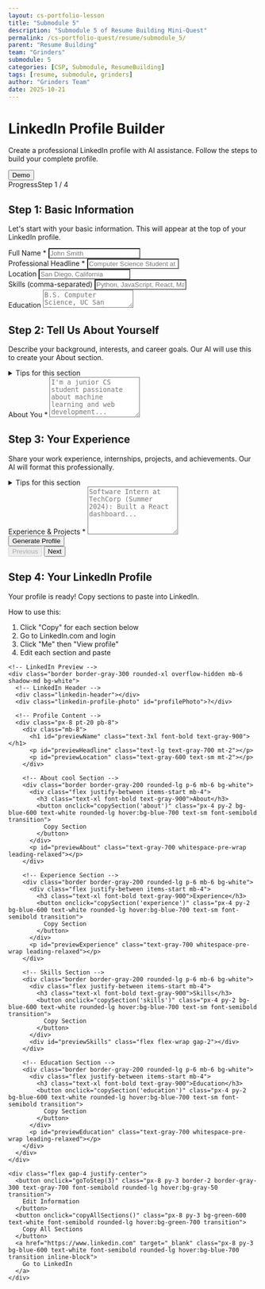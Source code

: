 ```yaml
---
layout: cs-portfolio-lesson
title: "Submodule 5"
description: "Submodule 5 of Resume Building Mini-Quest"
permalink: /cs-portfolio-quest/resume/submodule_5/
parent: "Resume Building"
team: "Grinders"
submodule: 5
categories: [CSP, Submodule, ResumeBuilding]
tags: [resume, submodule, grinders]
author: "Grinders Team"
date: 2025-10-21
---
```


<link href="https://cdn.jsdelivr.net/npm/tailwindcss@2.2.19/dist/tailwind.min.css" rel="stylesheet">

<style>
  
  .linkedin-header {
    background: linear-gradient(135deg, #0077b5 0%, #00a0dc 100%);
    height: 120px;
    position: relative;
  }
  
  .linkedin-profile-photo {
    width: 120px;
    height: 120px;
    border-radius: 50%;
    background: #f3f4f6;
    border: 4px solid white;
    position: absolute;
    bottom: -60px;
    left: 24px;
    display: flex;
    align-items: center;
    justify-content: center;
    font-size: 2.5em;
    color: #0077b5;
    font-weight: bold;
    box-shadow: 0 2px 8px rgba(0,0,0,0.1);
  }
  
  .skill-badge {
    display: inline-block;
    background: #dbeafe;
    color: #1e40af;
    padding: 6px 14px;
    border-radius: 16px;
    font-size: 0.875rem;
    margin: 4px;
    font-weight: 500;
  }
  
  .loading {
    display: inline-block;
    width: 16px;
    height: 16px;
    border: 3px solid #e5e7eb;
    border-top-color: #3b82f6;
    border-radius: 50%;
    animation: spin 0.8s linear infinite;
  }
  
  @keyframes spin {
    to { transform: rotate(360deg); }
  }
  
  /* Ensure cool beenz inputs have light backgrounds */
  input, textarea {
    background-color: white !important;
    color: #1f2937 !important;
  }
  
  input:focus, textarea:focus {
    background-color: white !important;
    border-color: #3b82f6 !important;
    outline: none !important;
    box-shadow: 0 0 0 3px rgba(59, 130, 246, 0.1) !important;
  }
</style>

<div class="max-w-3xl mx-auto p-4">
  <div class="flex justify-between items-start mb-2">
    <div class="flex-1">
      <h1 class="text-2xl font-bold mb-2">LinkedIn Profile Builder</h1>
      <p class="text-gray-600 mb-4">Create a professional LinkedIn profile with AI assistance. Follow the steps to build your complete profile.</p>
    </div>
    <button onclick="fillDummyData()" class="px-3 py-1 bg-purple-600 text-white text-sm rounded hover:bg-purple-700">
      Demo
    </button>
  </div>

  <!-- Progress -->
  <div class="border rounded p-3 mb-4">
    <div class="flex justify-between text-sm">
      <span>Progress</span><span id="progressLabel">Step 1 / 4</span>
    </div>
    <div class="w-full bg-gray-200 rounded h-2 mt-2">
      <div id="progressBar" class="bg-blue-600 h-2 rounded" style="width:25%"></div>
    </div>
  </div>

  <!-- Step 1: Basic Information -->
  <section id="step1" data-step="0" class="space-y-3">
    <h2 class="text-xl font-semibold">Step 1: Basic Information</h2>
    <p class="text-gray-600">Let's start with your basic information. This will appear at the top of your LinkedIn profile.</p>
    <div>
      <label class="block text-sm font-medium">Full Name *</label>
      <input id="fullName" class="w-full border rounded px-3 py-2" placeholder="John Smith">
    </div>
    <div>
      <label class="block text-sm font-medium">Professional Headline *</label>
      <input id="headline" class="w-full border rounded px-3 py-2" placeholder="Computer Science Student at UC San Diego">
    </div>
    <div>
      <label class="block text-sm font-medium">Location</label>
      <input id="location" class="w-full border rounded px-3 py-2" placeholder="San Diego, California">
    </div>
    <div>
      <label class="block text-sm font-medium">Skills (comma-separated)</label>
      <input id="skills" class="w-full border rounded px-3 py-2" placeholder="Python, JavaScript, React, Machine Learning">
    </div>
    <div>
      <label class="block text-sm font-medium">Education</label>
      <textarea id="education" rows="2" class="w-full border rounded px-3 py-2" placeholder="B.S. Computer Science, UC San Diego, Expected 2026"></textarea>
    </div>
  </section>

  <!-- Step 2: About Section -->
  <section id="step2" data-step="1" class="space-y-3 hidden">
    <h2 class="text-xl font-semibold">Step 2: Tell Us About Yourself</h2>
    <p class="text-gray-600">Describe your background, interests, and career goals. Our AI will use this to create your About section.</p>
    <details class="border rounded p-3">
      <summary class="font-medium cursor-pointer">Tips for this section</summary>
      <p class="text-sm mt-2">Include what you're studying, what you're passionate about, key projects you've worked on, and what you're looking for (internships, job opportunities, networking).</p>
    </details>
    <div>
      <label class="block text-sm font-medium">About You *</label>
      <textarea id="aboutPrompt" rows="5" class="w-full border rounded px-3 py-2" placeholder="I'm a junior CS student passionate about machine learning and web development..."></textarea>
    </div>
  </section>

  <!-- Step 3: Experience -->
  <section id="step3" data-step="2" class="space-y-3 hidden">
    <h2 class="text-xl font-semibold">Step 3: Your Experience</h2>
    <p class="text-gray-600">Share your work experience, internships, projects, and achievements. Our AI will format this professionally.</p>
    <details class="border rounded p-3">
      <summary class="font-medium cursor-pointer">Tips for this section</summary>
      <p class="text-sm mt-2">Include job titles, company names, dates, and what you accomplished. Use action verbs like "developed," "led," "built." Mention technologies and results.</p>
    </details>
    <div>
      <label class="block text-sm font-medium">Experience & Projects *</label>
      <textarea id="experiencePrompt" rows="6" class="w-full border rounded px-3 py-2" placeholder="Software Intern at TechCorp (Summer 2024): Built a React dashboard..."></textarea>
    </div>
    <button onclick="generateProfile()" id="generateBtn" class="px-3 py-2 border rounded">
      <span id="generateIcon">Generate Profile</span>
    </button>
    <div id="statusMessage" class="mt-3 p-3 rounded hidden"></div>
  </section>

  <!-- Nav -->
  <div class="flex justify-between mt-4">
    <button id="prevBtn" class="px-3 py-2 border rounded" onclick="prevStep()" disabled>Previous</button>
    <button id="nextBtn" class="px-3 py-2 border rounded" onclick="nextStep()">Next</button>
  </div>

  <!-- Step 4: Review -->
  <section id="step4" data-step="3" class="space-y-3 hidden">
    <h2 class="text-xl font-semibold">Step 4: Your LinkedIn Profile</h2>
    <p class="text-gray-600">Your profile is ready! Copy sections to paste into LinkedIn.</p>
    <div class="border rounded p-3">
      <div class="font-medium mb-2">How to use this:</div>
      <ol class="list-decimal ml-5 text-sm space-y-1">
        <li>Click "Copy" for each section below</li>
        <li>Go to LinkedIn.com and login</li>
        <li>Click "Me" then "View profile"</li>
        <li>Edit each section and paste</li>
      </ol>
    </div>

    <!-- LinkedIn Preview -->
    <div class="border border-gray-300 rounded-xl overflow-hidden mb-6 shadow-md bg-white">
      <!-- LinkedIn Header -->
      <div class="linkedin-header"></div>
      <div class="linkedin-profile-photo" id="profilePhoto">?</div>
      
      <!-- Profile Content -->
      <div class="px-8 pt-20 pb-8">
        <div class="mb-8">
          <h1 id="previewName" class="text-3xl font-bold text-gray-900"></h1>
          <p id="previewHeadline" class="text-lg text-gray-700 mt-2"></p>
          <p id="previewLocation" class="text-gray-600 text-sm mt-2"></p>
        </div>

        <!-- About cool Section -->
        <div class="border border-gray-200 rounded-lg p-6 mb-6 bg-white">
          <div class="flex justify-between items-start mb-4">
            <h3 class="text-xl font-bold text-gray-900">About</h3>
            <button onclick="copySection('about')" class="px-4 py-2 bg-blue-600 text-white rounded-lg hover:bg-blue-700 text-sm font-semibold transition">
              Copy Section
            </button>
          </div>
          <p id="previewAbout" class="text-gray-700 whitespace-pre-wrap leading-relaxed"></p>
        </div>

        <!-- Experience Section -->
        <div class="border border-gray-200 rounded-lg p-6 mb-6 bg-white">
          <div class="flex justify-between items-start mb-4">
            <h3 class="text-xl font-bold text-gray-900">Experience</h3>
            <button onclick="copySection('experience')" class="px-4 py-2 bg-blue-600 text-white rounded-lg hover:bg-blue-700 text-sm font-semibold transition">
              Copy Section
            </button>
          </div>
          <p id="previewExperience" class="text-gray-700 whitespace-pre-wrap leading-relaxed"></p>
        </div>

        <!-- Skills Section -->
        <div class="border border-gray-200 rounded-lg p-6 mb-6 bg-white">
          <div class="flex justify-between items-start mb-4">
            <h3 class="text-xl font-bold text-gray-900">Skills</h3>
            <button onclick="copySection('skills')" class="px-4 py-2 bg-blue-600 text-white rounded-lg hover:bg-blue-700 text-sm font-semibold transition">
              Copy Section
            </button>
          </div>
          <div id="previewSkills" class="flex flex-wrap gap-2"></div>
        </div>

        <!-- Education Section -->
        <div class="border border-gray-200 rounded-lg p-6 mb-6 bg-white">
          <div class="flex justify-between items-start mb-4">
            <h3 class="text-xl font-bold text-gray-900">Education</h3>
            <button onclick="copySection('education')" class="px-4 py-2 bg-blue-600 text-white rounded-lg hover:bg-blue-700 text-sm font-semibold transition">
              Copy Section
            </button>
          </div>
          <p id="previewEducation" class="text-gray-700 whitespace-pre-wrap leading-relaxed"></p>
        </div>
      </div>
    </div>

    <div class="flex gap-4 justify-center">
      <button onclick="goToStep(3)" class="px-8 py-3 border-2 border-gray-300 text-gray-700 font-semibold rounded-lg hover:bg-gray-50 transition">
        Edit Information
      </button>
      <button onclick="copyAllSections()" class="px-8 py-3 bg-green-600 text-white font-semibold rounded-lg hover:bg-green-700 transition">
        Copy All Sections
      </button>
      <a href="https://www.linkedin.com" target="_blank" class="px-8 py-3 bg-blue-600 text-white font-semibold rounded-lg hover:bg-blue-700 transition inline-block">
        Go to LinkedIn
      </a>
    </div>
  </div>
</div>

<script>
// Configuration
const API_KEY = 'AIzaSyACXPXKEgZ_9P6ikvDiFnNpDZe1cXUR3jY';
const API_URL = 'https://generativelanguage.googleapis.com/v1beta/models/gemini-2.5-flash:generateContent';
const STORAGE_KEY = 'linkedin_profile_v3';

let currentStep = 1;
let profileData = {
  about: '',
  experience: ''
};

// Initialize on load
window.addEventListener('DOMContentLoaded', () => {
  loadSavedData();
  updateStepIndicators();
});

// Auto-save on input
document.querySelectorAll('input, textarea').forEach(el => {
  el.addEventListener('input', saveToLocal);
});

// Fill with dummy data
function fillDummyData() {
  document.getElementById('fullName').value = 'Alex Johnson';
  document.getElementById('headline').value = 'Computer Science Student at UC San Diego | Aspiring Software Engineer';
  document.getElementById('location').value = 'San Diego, California';
  document.getElementById('skills').value = 'Python, JavaScript, React, Node.js, SQL, Git, Machine Learning';
  document.getElementById('aboutPrompt').value = 'I am a junior computer science student at UC San Diego with a passion for full-stack development and AI. I have built several projects including a React task manager and a Python ML model for housing price prediction. I love solving complex problems and building impactful applications. Seeking software engineering internships for Summer 2025.';
  document.getElementById('experiencePrompt').value = 'Software Engineering Intern at TechStart Inc (June 2024 - August 2024): Developed a customer analytics dashboard using React and Node.js that improved data visibility by 40%. Optimized database queries reducing load times by 25%.\n\nWeb Development TA at UC San Diego (Sept 2023 - Present): Assist 150+ students in learning HTML, CSS, JavaScript, and React. Created tutorial videos viewed 500+ times.\n\nPersonal Project - TaskFlow App: Built a full-stack task management app with authentication and real-time updates using WebSockets. Deployed on AWS with Docker.';
  document.getElementById('education').value = 'B.S. Computer Science, UC San Diego\nExpected Graduation: June 2026\nGPA: 3.7/4.0';
  saveToLocal();
  alert('Demo data loaded!');
}

// Navigation functions
function prevStep() {
  if (currentStep > 1) {
    goToStep(currentStep - 1);
  }
}

function nextStep() {
  if (currentStep === 1) {
    const fullName = document.getElementById('fullName').value.trim();
    const headline = document.getElementById('headline').value.trim();
    if (!fullName || !headline) {
      alert('Please fill in Name and Headline');
      return;
    }
  }
  if (currentStep < 4) {
    goToStep(currentStep + 1);
  }
}

// Load saved data from localStorage
function loadSavedData() {
  try {
    const saved = localStorage.getItem(STORAGE_KEY);
    if (saved) {
      const data = JSON.parse(saved);
      Object.keys(data).forEach(key => {
        const el = document.getElementById(key);
        if (el) el.value = data[key] || '';
      });
    }
  } catch(e) {
    console.error('Error loading saved data:', e);
  }
}

// Save form data to localStorage
function saveToLocal() {
  try {
    const data = {
      fullName: document.getElementById('fullName').value,
      headline: document.getElementById('headline').value,
      location: document.getElementById('location').value,
      skills: document.getElementById('skills').value,
      aboutPrompt: document.getElementById('aboutPrompt').value,
      experiencePrompt: document.getElementById('experiencePrompt').value,
      education: document.getElementById('education').value
    };
    localStorage.setItem(STORAGE_KEY, JSON.stringify(data));
  } catch(e) {
    console.error('Error saving data:', e);
  }
}

// Navigate between steps
function goToStep(step) {
  // Validation for forward navigation
  if (step > currentStep) {
    if (step === 2) {
      const fullName = document.getElementById('fullName').value.trim();
      const headline = document.getElementById('headline').value.trim();
      if (!fullName || !headline) {
        showMessage('Please fill in your name and headline before continuing', 'error');
        return;
      }
    } else if (step === 3) {
      const aboutPrompt = document.getElementById('aboutPrompt').value.trim();
      if (!aboutPrompt) {
        showMessage('Please describe yourself before continuing', 'error');
        return;
      }
    }
  }

  // Hide all steps
  for (let i = 1; i <= 4; i++) {
    document.getElementById('step' + i).classList.add('hidden');
  }
  
  // Show target step
  document.getElementById('step' + step).classList.remove('hidden');
  currentStep = step;
  updateStepIndicators();
  
  // Scroll to top
  window.scrollTo({ top: 0, behavior: 'smooth' });
}

// Update step indicators
function updateStepIndicators() {
  for (let i = 1; i <= 4; i++) {
    const indicator = document.getElementById('step' + i + 'indicator');
    if (i < currentStep) {
      indicator.className = 'w-10 h-10 mx-auto bg-green-600 text-white rounded-full flex items-center justify-center font-bold mb-2';
    } else if (i === currentStep) {
      indicator.className = 'w-10 h-10 mx-auto bg-blue-600 text-white rounded-full flex items-center justify-center font-bold mb-2';
    } else {
      indicator.className = 'w-10 h-10 mx-auto bg-gray-300 text-white rounded-full flex items-center justify-center font-bold mb-2';
    }
  }
}

// Generate profile with AI
async function generateProfile() {
  const fullName = document.getElementById('fullName').value.trim();
  const headline = document.getElementById('headline').value.trim();
  const aboutPrompt = document.getElementById('aboutPrompt').value.trim();
  const experiencePrompt = document.getElementById('experiencePrompt').value.trim();

  if (!fullName || !headline || !aboutPrompt || !experiencePrompt) {
    showMessage('Please fill in all required fields before generating', 'error');
    return;
  }

  const btn = document.getElementById('generateBtn');
  const icon = document.getElementById('generateIcon');
  btn.disabled = true;
  icon.innerHTML = '<span class="loading"></span>';
  
  showMessage('Generating your LinkedIn profile with AI... This may take 30-60 seconds.', 'info');

  try {
    // Generate About section
    console.log('Calling Gemini API for About section...');
    const aboutText = await callGeminiAPI(`Write a professional LinkedIn "About" section (3-4 paragraphs, first-person) for:

Name: ${fullName}
Headline: ${headline}
Background: ${aboutPrompt}

Make it engaging and highlight key strengths. Return ONLY the about text, no extra commentary.`);
    
    profileData.about = aboutText;
    console.log('About section generated successfully');

    // Generate Experience section
    console.log('Calling Gemini API for Experience section...');
    const expText = await callGeminiAPI(`Write a professional LinkedIn "Experience" section for:

Name: ${fullName}
Role: ${headline}
Details: ${experiencePrompt}

Format each position as: Job Title | Company | Dates, then bullet points. Use action verbs and quantify achievements. Return ONLY the experience text.`);
    
    profileData.experience = expText;
    console.log('Experience section generated successfully');

    // Update preview and show step 4
    updateLinkedInPreview();
    goToStep(4);
    
    showMessage('Profile generated successfully!', 'success');
  } catch (error) {
    console.error('Generation error:', error);
    showMessage('Error: ' + error.message + '. Please check your internet connection and try again.', 'error');
    btn.disabled = false;
    icon.textContent = 'Generate My Profile';
  }
}

// Call Gemini API
async function callGeminiAPI(prompt) {
  try {
    const requestBody = {
      contents: [{
        parts: [{
          text: prompt
        }]
      }],
      generationConfig: {
        temperature: 0.7,
        topP: 0.8,
        topK: 40,
        maxOutputTokens: 1024
      }
    };

    console.log('Sending request to Gemini API...');
    const response = await fetch(`${API_URL}?key=${API_KEY}`, {
      method: 'POST',
      headers: {
        'Content-Type': 'application/json'
      },
      body: JSON.stringify(requestBody)
    });

    console.log('Response status:', response.status);
    
    if (!response.ok) {
      const errorText = await response.text();
      console.error('API Error Response:', errorText);
      throw new Error(`API request failed with status ${response.status}`);
    }

    const data = await response.json();
    console.log('API Response received');
    
    if (!data.candidates || !data.candidates[0] || !data.candidates[0].content) {
      throw new Error('Invalid response format from API');
    }

    return data.candidates[0].content.parts[0].text.trim();
  } catch (error) {
    console.error('API call failed:', error);
    throw new Error('Failed to connect to AI service: ' + error.message);
  }
}

// Update LinkedIn preview
function updateLinkedInPreview() {
  const fullName = document.getElementById('fullName').value.trim();
  const headline = document.getElementById('headline').value.trim();
  const location = document.getElementById('location').value.trim();
  const skills = document.getElementById('skills').value.trim();
  const education = document.getElementById('education').value.trim();

  // Update profile photo
  document.getElementById('profilePhoto').textContent = fullName ? fullName.charAt(0).toUpperCase() : '?';

  // Update basic info
  document.getElementById('previewName').textContent = fullName;
  document.getElementById('previewHeadline').textContent = headline;
  document.getElementById('previewLocation').textContent = location ? location : '';

  // Update sections
  document.getElementById('previewAbout').textContent = profileData.about;
  document.getElementById('previewExperience').textContent = profileData.experience;
  
  // Update skills
  if (skills) {
    const skillsArray = skills.split(',').map(s => s.trim()).filter(s => s);
    document.getElementById('previewSkills').innerHTML = skillsArray
      .map(skill => `<span class="skill-badge">${escapeHtml(skill)}</span>`)
      .join('');
  } else {
    document.getElementById('previewSkills').innerHTML = '<span class="text-gray-500">No skills added</span>';
  }

  // Update education
  document.getElementById('previewEducation').textContent = education || 'No education added';
}

// Copy individual section
function copySection(section) {
  let text = '';
  if (section === 'about') {
    text = profileData.about;
  } else if (section === 'experience') {
    text = profileData.experience;
  } else if (section === 'skills') {
    text = document.getElementById('skills').value;
  } else if (section === 'education') {
    text = document.getElementById('education').value;
  }

  if (!text) {
    showMessage('Nothing to copy from this section', 'error');
    return;
  }

  navigator.clipboard.writeText(text).then(() => {
    showMessage('Copied to clipboard successfully', 'success');
  }).catch(() => {
    showMessage('Failed to copy to clipboard', 'error');
  });
}

// Copy all sections
function copyAllSections() {
  const fullName = document.getElementById('fullName').value;
  const headline = document.getElementById('headline').value;
  const location = document.getElementById('location').value;
  
  const allText = `NAME: ${fullName}

HEADLINE: ${headline}

LOCATION: ${location}

ABOUT:
${profileData.about}

EXPERIENCE:
${profileData.experience}

SKILLS:
${document.getElementById('skills').value}

EDUCATION:
${document.getElementById('education').value}`.trim();

  navigator.clipboard.writeText(allText).then(() => {
    showMessage('All sections copied to clipboard!', 'success');
  }).catch(() => {
    showMessage('Failed to copy', 'error');
  });
}

// Show status message
function showMessage(message, type) {
  const statusEl = document.getElementById('statusMessage');
  if (!statusEl) return;
  
  statusEl.textContent = message;
  
  let bgClass = 'bg-blue-100 text-blue-800 border border-blue-200';
  if (type === 'error') bgClass = 'bg-red-100 text-red-800 border border-red-200';
  if (type === 'success') bgClass = 'bg-green-100 text-green-800 border border-green-200';
  
  statusEl.className = `mt-4 p-4 rounded ${bgClass}`;
  statusEl.classList.remove('hidden');
  
  if (type !== 'info') {
    setTimeout(() => statusEl.classList.add('hidden'), 5000);
  }
}

// Escape HTML to prevent XSS
function escapeHtml(text) {
  const div = document.createElement('div');
  div.textContent = text;
  return div.innerHTML;
}
</script>
